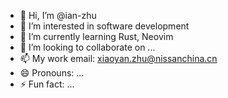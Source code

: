 - 👋 Hi, I’m @ian-zhu
- 👀 I’m interested in software development
- 🌱 I’m currently learning Rust, Neovim
- 💞️ I’m looking to collaborate on ...
- 📫 My work email: xiaoyan.zhu@nissanchina.cn
- 😄 Pronouns: ...
- ⚡ Fun fact: ...

<!---
ian-zhu/ian-zhu is a ✨ special ✨ repository because its `README.md` (this file) appears on your GitHub profile.
You can click the Preview link to take a look at your changes.
--->
